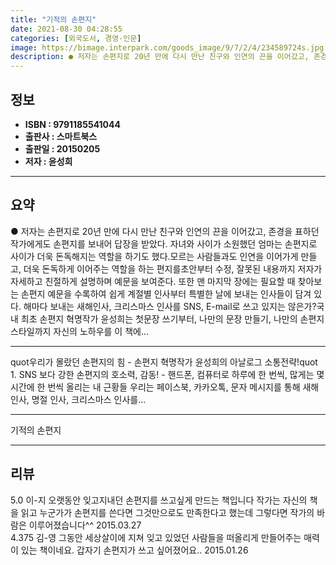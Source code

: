 ```yaml
---
title: "기적의 손편지"
date: 2021-08-30 04:28:55
categories: [외국도서, 경영-인문]
image: https://bimage.interpark.com/goods_image/9/7/2/4/234589724s.jpg
description: ● 저자는 손편지로 20년 만에 다시 만난 친구와 인연의 끈을 이어갔고, 존경을 표하던 작가에게도 손편지를 보내어 답장을 받았다. 자녀와 사이가 소원했던 엄마는 손편지로 사이가 더욱 돈독해지는 역할을 하기도 했다.모르는 사람들과도 인연을 이어가게 만들고, 더욱 돈독하게 이어주는 역할을
---
```


## **정보**

- **ISBN : 9791185541044**
- **출판사 : 스마트북스**
- **출판일 : 20150205**
- **저자 : 윤성희**

------



## **요약**

●  저자는 손편지로 20년 만에 다시 만난 친구와 인연의 끈을 이어갔고, 존경을 표하던 작가에게도 손편지를 보내어 답장을 받았다. 자녀와 사이가 소원했던 엄마는 손편지로 사이가 더욱 돈독해지는 역할을 하기도 했다.모르는 사람들과도 인연을 이어가게 만들고, 더욱 돈독하게 이어주는 역할을 하는 편지를초안부터 수정, 잘못된 내용까지 저자가 자세하고 친절하게 설명하며 예문을 보여준다. 또한 맨 마지막 장에는 필요할 때 찾아보는 손편지 예문을 수록하여 쉽게 계절별 인사부터 특별한 날에 보내는 인사들이 담겨 있다. 해마다 보내는 새해인사, 크리스마스 인사를 SNS, E-mail로 쓰고 있지는 않은가?국내 최초 손편지 혁명작가 윤성희는 첫문장 쓰기부터, 나만의 문장 만들기, 나만의 손편지 스타일까지 자신의 노하우를 이 책에...

------

quot우리가 몰랐던 손편지의 힘 - 손편지 혁명작가 윤성희의 아날로그 소통전략!quot  1. SNS 보다 강한 손편지의 호소력, 감동! - 핸드폰, 컴퓨터로 하루에 한 번씩, 많게는 몇 시간에 한 번씩 올리는 내 근황들 우리는 페이스북, 카카오톡, 문자 메시지를 통해 새해 인사, 명절 인사, 크리스마스 인사를... 

------


기적의 손편지 

------


## **리뷰** 

5.0 이-지 오랫동안 잊고지내던 손편지를 쓰고싶게 만드는 책입니다 작가는 자신의 책을 읽고 누군가가 손편지를 쓴다면 그것만으로도 만족한다고 했는데 그렇다면 작가의 바람은 이루어졌습니다^^ 2015.03.27 <br/>4.375 김-영 그동안 세상살이에 지쳐 잊고 있었던 사람들을 떠올리게 만들어주는 매력이 있는 책이네요. 갑자기 손편지가 쓰고 싶어졌어요.. 2015.01.26 <br/>